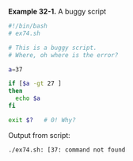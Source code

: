 **Example 32-1.** A buggy script

```bash
#!/bin/bash
# ex74.sh

# This is a buggy script.
# Where, oh where is the error?

a=37

if [$a -gt 27 ]
then
  echo $a
fi  

exit $?   # 0! Why?
```

Output from script:

```bash
./ex74.sh: [37: command not found
```
